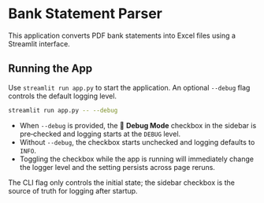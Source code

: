 # Bank Statement Parser

This application converts PDF bank statements into Excel files using a Streamlit interface.

## Running the App

Use `streamlit run app.py` to start the application. An optional `--debug` flag controls the default logging level.

```bash
streamlit run app.py -- --debug
```

- When `--debug` is provided, the 🐞 **Debug Mode** checkbox in the sidebar is pre‑checked and logging starts at the `DEBUG` level.
- Without `--debug`, the checkbox starts unchecked and logging defaults to `INFO`.
- Toggling the checkbox while the app is running will immediately change the logger level and the setting persists across page reruns.

The CLI flag only controls the initial state; the sidebar checkbox is the source of truth for logging after startup.
